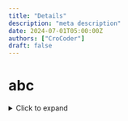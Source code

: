 ```yaml
---
title: "Details"
description: "meta description"
date: 2024-07-01T05:00:00Z
authors: ["CroCoder"]
draft: false
---
```

# abc

<details class="p-2 bg-dark">
  <summary>Click to expand</summary>
  Here is the hidden content that will be shown when the user clicks the summary.
</details>

